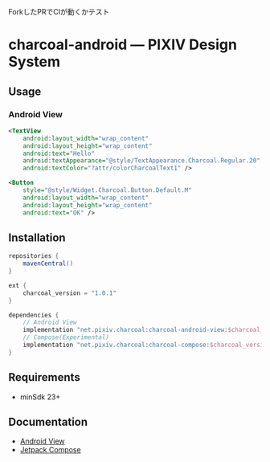 ForkしたPRでCIが動くかテスト

# charcoal-android  ― PIXIV Design System

## Usage
### Android View

```xml
<TextView
    android:layout_width="wrap_content"
    android:layout_height="wrap_content"
    android:text="Hello"
    android:textAppearance="@style/TextAppearance.Charcoal.Regular.20"
    android:textColor="?attr/colorCharcoalText1" />

<Button
    style="@style/Widget.Charcoal.Button.Default.M"
    android:layout_width="wrap_content"
    android:layout_height="wrap_content"
    android:text="OK" />
```

## Installation

```groovy
repositories {
    mavenCentral()
}
```

```groovy
ext {
    charcoal_version = "1.0.1"
}

dependencies {
    // Android View
    implementation "net.pixiv.charcoal:charcoal-android-view:$charcoal_version"
    // Compose(Experimental)
    implementation "net.pixiv.charcoal:charcoal-compose:$charcoal_version"
}
```

## Requirements

- minSdk 23+

## Documentation

- [Android View](https://pixiv.github.io/charcoal-android/android_view/)
- [Jetpack Compose](https://pixiv.github.io/charcoal-android/compose/)

